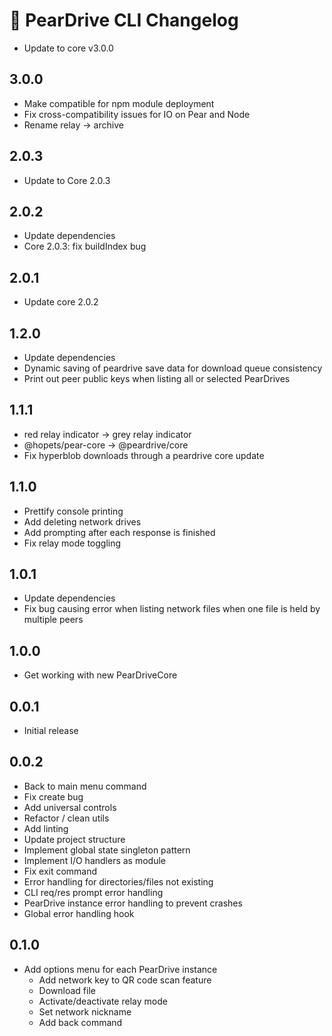 # 🚧 PearDrive CLI Changelog

- Update to core v3.0.0

## 3.0.0

- Make compatible for npm module deployment
- Fix cross-compatibility issues for IO on Pear and Node
- Rename relay -> archive

## 2.0.3

- Update to Core 2.0.3

## 2.0.2

- Update dependencies
- Core 2.0.3: fix buildIndex bug

## 2.0.1

- Update core 2.0.2

## 1.2.0

- Update dependencies
- Dynamic saving of peardrive save data for download queue consistency
- Print out peer public keys when listing all or selected PearDrives

## 1.1.1

- red relay indicator -> grey relay indicator
- @hopets/pear-core -> @peardrive/core
- Fix hyperblob downloads through a peardrive core update

## 1.1.0

- Prettify console printing
- Add deleting network drives
- Add prompting after each response is finished
- Fix relay mode toggling

## 1.0.1

- Update dependencies
- Fix bug causing error when listing network files when one file is held by multiple peers

## 1.0.0

- Get working with new PearDriveCore

## 0.0.1

- Initial release

## 0.0.2

- Back to main menu command
- Fix create bug
- Add universal controls
- Refactor / clean utils
- Add linting
- Update project structure
- Implement global state singleton pattern
- Implement I/O handlers as module
- Fix exit command
- Error handling for directories/files not existing
- CLI req/res prompt error handling
- PearDrive instance error handling to prevent crashes
- Global error handling hook

## 0.1.0

- Add options menu for each PearDrive instance
  - Add network key to QR code scan feature
  - Download file
  - Activate/deactivate relay mode
  - Set network nickname
  - Add back command
